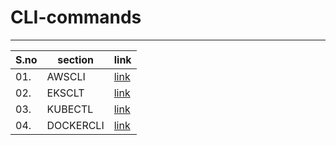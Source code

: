 # CLI-commands
---

| S.no | section | link |
| --- | --- | --- |
| 01. | AWSCLI | [link]() |
| 02. | EKSCLT | [link]() |
| 03. | KUBECTL | [link]() |
| 04. | DOCKERCLI | [link]() |

